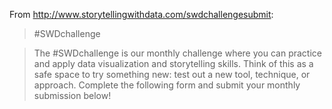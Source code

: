From http://www.storytellingwithdata.com/swdchallengesubmit:

> #SWDchallenge 

> The #SWDchallenge is our monthly challenge where you can practice and apply data visualization and storytelling skills. Think of this as a safe space to try something new: test out a new tool, technique, or approach. Complete the following form and submit your monthly submission below!
